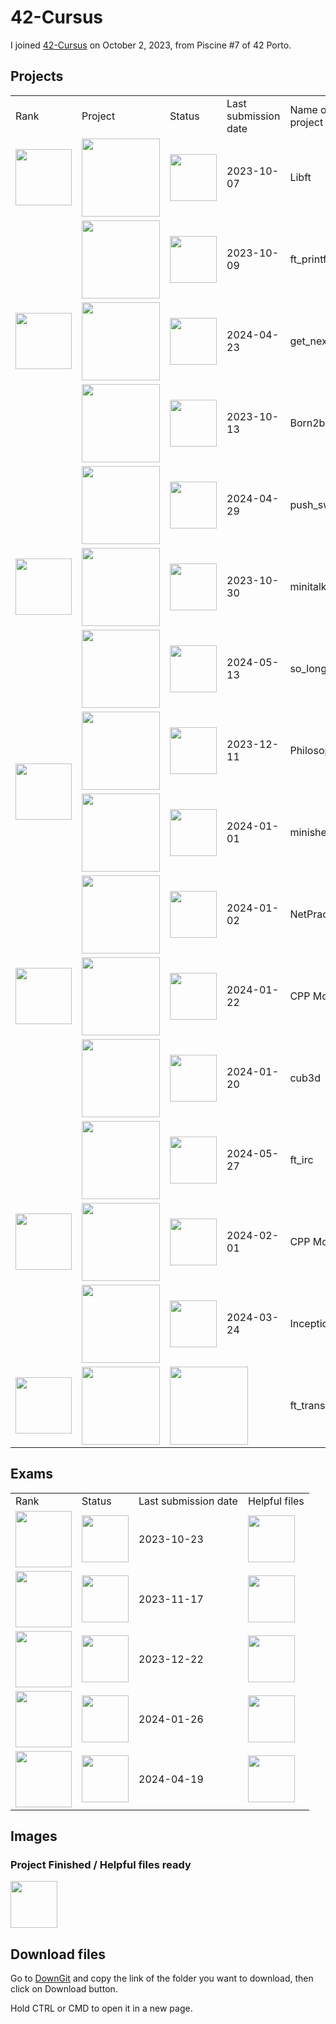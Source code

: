 # 42-Cursus
I joined <a href="https://github.com/davidmonteiro03/42-Cursus">42-Cursus</a> on October 2, 2023, from Piscine #7 of 42 Porto.
## Projects
<div align="center">
	<table>
		<tr>
			<td>Rank</td>
			<td>Project</td>
			<td>Status</td>
			<td>Last submission date</td>
			<td>Name of the project</td>
		</tr>
		<!-- RANK 00 -->
		<tr>
			<td rowspan="1">
				<a href="https://github.com/davidmonteiro03/42-Cursus/tree/main/Projects/RANK00">
					<img src="https://freepngimg.com/thumb/numbers/9-2-0-number-png-thumb.png" width="90"/>
				</a>
			</td>
			<td>
				<a href="https://github.com/davidmonteiro03/42-Cursus/tree/main/Projects/RANK00/libft">
					<img src="https://github.com/byaliego/42-project-badges/blob/main/badges/libftm.png" width="125"/>
				</a>
			</td>
			<td>
				<img src="https://cdn-icons-png.flaticon.com/512/845/845646.png" width="75"/>
			</td>
			<td>2023-10-07</td>
			<td>Libft</td>
		</tr>
		<!-- RANK 01 -->
		<tr>
			<td rowspan="3">
				<a href="https://github.com/davidmonteiro03/42-Cursus/tree/main/Projects/RANK01">
					<img src="https://freepngimg.com/thumb/numbers/7-2-1-number-png-thumb.png" width="90"/>
				</a>
			</td>
			<td>
				<a href="https://github.com/davidmonteiro03/42-Cursus/tree/main/Projects/RANK01/ft_printf">
					<img src="https://github.com/byaliego/42-project-badges/blob/main/badges/ft_printfe.png" width="125"/>
				</a>
			</td>
			<td>
				<img src="https://cdn-icons-png.flaticon.com/512/845/845646.png" width="75"/>
			</td>
			<td>2023-10-09</td>
			<td>ft_printf</td>
		</tr>
		<tr>
			<td>
				<a href="https://github.com/davidmonteiro03/42-Cursus/tree/main/Projects/RANK01/get_next_line">
					<img src="https://github.com/byaliego/42-project-badges/blob/main/badges/get_next_linem.png" width="125"/>
				</a>
			</td>
			<td>
				<img src="https://cdn-icons-png.flaticon.com/512/845/845646.png" width="75"/>
			</td>
			<td>2024-04-23</td>
			<td>get_next_line</td>
		</tr>
		<tr>
			<td>
				<img src="https://github.com/byaliego/42-project-badges/blob/main/badges/born2berootm.png" width="125"/>
			</td>
			<td>
				<img src="https://cdn-icons-png.flaticon.com/512/845/845646.png" width="75"/>
			</td>
			<td>2023-10-13</td>
			<td>Born2beroot</td>
		</tr>
		<!-- RANK 02 -->
		<tr>
			<td rowspan="3">
				<a href="https://github.com/davidmonteiro03/42-Cursus/tree/main/Projects/RANK02">
					<img src="https://freepngimg.com/thumb/numbers/2-2-2-number-png-thumb.png" width="90"/>
				</a>
			</td>
			<td>
				<a href="https://github.com/davidmonteiro03/42-Cursus/tree/main/Projects/RANK02/push_swap">
					<img src="https://raw.githubusercontent.com/byaliego/42-project-badges/main/badges/push_swapm.png" width="125"/>
				</a>
			</td>
			<td>
				<img src="https://cdn-icons-png.flaticon.com/512/845/845646.png" width="75"/>
			</td>
			<td>2024-04-29</td>
			<td>push_swap</td>
		</tr>
		<tr>
			<td>
				<a href="https://github.com/davidmonteiro03/42-Cursus/tree/main/Projects/RANK02/minitalk">
					<img src="https://raw.githubusercontent.com/byaliego/42-project-badges/main/badges/minitalkm.png" width="125"/>
				</a>
			</td>
			<td>
				<img src="https://cdn-icons-png.flaticon.com/512/845/845646.png" width="75"/>
			</td>
			<td>2023-10-30</td>
			<td>minitalk</td>
		</tr>
		<tr>
			<td>
				<a href="https://github.com/davidmonteiro03/42-Cursus/tree/main/Projects/RANK02/so_long">
					<img src="https://raw.githubusercontent.com/byaliego/42-project-badges/main/badges/so_longm.png" width="125"/>
				</a>
			</td>
			<td>
				<img src="https://cdn-icons-png.flaticon.com/512/845/845646.png" width="75"/>
			</td>
			<td>2024-05-13</td>
			<td>so_long</td>
		</tr>
		<!-- RANK 03 -->
		<tr>
			<td rowspan="2">
				<a href="https://github.com/davidmonteiro03/42-Cursus/tree/main/Projects/RANK03">
					<img src="https://freepngimg.com/thumb/numbers/5-2-3-number-png-thumb.png" width="90"/>
				</a>
			</td>
			<td>
				<a href="https://github.com/davidmonteiro03/42-Cursus/tree/main/Projects/RANK03/philo">
					<img src="https://github.com/byaliego/42-project-badges/blob/main/badges/philosopherse.png" width="125"/>
				</a>
			</td>
			<td>
				<img src="https://cdn-icons-png.flaticon.com/512/845/845646.png" width="75"/>
			</td>
			<td>2023-12-11</td>
			<td>Philosophers</td>
		</tr>
		<tr>
			<td>
				<a href="https://github.com/davidmonteiro03/42-Cursus/tree/main/Projects/RANK03/minishell">
					<img src="https://github.com/byaliego/42-project-badges/blob/main/badges/minishelln.png" width="125"/>
				</a>
			</td>
			<td>
				<img src="https://cdn-icons-png.flaticon.com/512/845/845646.png" width="75"/>
			</td>
			<td>2024-01-01</td>
			<td>minishell</td>
		</tr>
		<!-- RANK 04 -->
		<tr>
			<td rowspan="3">
				<a href="https://github.com/davidmonteiro03/42-Cursus/tree/main/Projects/RANK04">
					<img src="https://freepngimg.com/thumb/numbers/1-2-4-number-png-thumb.png" width="90"/>
				</a>
			</td>
			<td>
				<a href="https://github.com/davidmonteiro03/42-Cursus/tree/main/Projects/RANK04/NetPractice">
					<img src="https://github.com/byaliego/42-project-badges/blob/main/badges/netpracticem.png" width="125"/>
				</a>
			</td>
			<td>
				<img src="https://cdn-icons-png.flaticon.com/512/845/845646.png" width="75"/>
			</td>
			<td>2024-01-02</td>
			<td>NetPractice</td>
		</tr>
		<tr>
			<td>
				<a href="https://github.com/davidmonteiro03/42-Cursus/tree/main/Projects/RANK04/CPP Modules">
					<img src="https://github.com/byaliego/42-project-badges/blob/main/badges/cppm.png" width="125"/>
				</a>
			</td>
			<td>
				<img src="https://cdn-icons-png.flaticon.com/512/845/845646.png" width="75"/>
			</td>
			<td>2024-01-22</td>
			<td>CPP Modules</td>
		</tr>
		<tr>
			<td>
				<a href="https://github.com/davidmonteiro03/42-Cursus/tree/main/Projects/RANK04/cub3D">
					<img src="https://github.com/byaliego/42-project-badges/blob/main/badges/cub3dm.png" width="125"/>
				</a>
			</td>
			<td>
				<img src="https://cdn-icons-png.flaticon.com/512/845/845646.png" width="75"/>
			</td>
			<td>2024-01-20</td>
			<td>cub3d</td>
		</tr>
		<!-- RANK 05 -->
		<tr>
			<td rowspan="3">
				<a href="https://github.com/davidmonteiro03/42-Cursus/tree/main/Projects/RANK05">
					<img src="https://freepngimg.com/thumb/numbers/11-2-5-number-png-thumb.png" width="90"/>
				</a>
			</td>
			<td>
				<a href="https://github.com/davidmonteiro03/42-Cursus/tree/main/Projects/RANK05/ft_irc">
					<img src="https://github.com/byaliego/42-project-badges/blob/main/badges/ft_ircm.png" width="125"/>
				</a>
			</td>
			<td>
				<img src="https://cdn-icons-png.flaticon.com/512/845/845646.png" width="75"/>
			</td>
			<td>2024-05-27</td>
			<td>ft_irc</td>
		</tr>
		<tr>
			<td>
				<a href="https://github.com/davidmonteiro03/42-Cursus/tree/main/Projects/RANK05/CPP Modules">
					<img src="https://github.com/byaliego/42-project-badges/blob/main/badges/cppm.png" width="125"/>
				</a>
			</td>
			<td>
				<img src="https://cdn-icons-png.flaticon.com/512/845/845646.png" width="75"/>
			</td>
			<td>2024-02-01</td>
			<td>CPP Modules</td>
		</tr>
		<tr>
			<td>
				<a href="https://github.com/davidmonteiro03/42-Cursus/tree/main/Projects/RANK05/Inception">
					<img src="https://github.com/byaliego/42-project-badges/blob/main/badges/inceptionm.png" width="125"/>
				</a>
			</td>
			<td>
				<img src="https://cdn-icons-png.flaticon.com/512/845/845646.png" width="75"/>
			</td>
			<td>2024-03-24</td>
			<td>Inception</td>
		</tr>
		<!-- RANK 06 -->
		<tr>
			<td>
				<a href="https://github.com/davidmonteiro03/42-Cursus/tree/main/Projects/RANK06">
					<img src="https://freepngimg.com/thumb/numbers/8-2-6-number-png-thumb.png" width="90"/>
				</a>
			</td>
			<td>
				<a href="https://github.com/davidmonteiro03/42-Cursus/tree/main/Projects/RANK06/ft_transcendence">
					<img src="https://github.com/ayogun/42-project-badges/blob/main/badges/ft_transcendencen.png" width="125"/>
				</a>
			</td>
			<td colspan="2">
				<img src="https://cdn-icons-png.flaticon.com/512/5695/5695859.png" width="125"/>
			</td>
			<td>ft_transcendence</td>
		</tr>
	</table>
</div>

## Exams
<div align="center">
	<table>
		<tr>
			<td>Rank</td>
			<td>Status</td>
			<td>Last submission date</td>
			<td>Helpful files</td>
		</tr>
		<!-- RANK 02 -->
		<tr>
			<td>
				<a href="https://github.com/davidmonteiro03/42-Cursus/tree/main/Exams/EXAM-RANK-02">
					<img src="https://freepngimg.com/thumb/numbers/2-2-2-number-png-thumb.png" width="90"/>
				</a>
			</td>
			<td>
				<img src="https://cdn-icons-png.flaticon.com/512/845/845646.png" width="75"/>
			</td>
			<td>2023-10-23</td>
			<td>
				<a href="https://github.com/davidmonteiro03/42-Cursus/tree/main/Exams/EXAM-RANK-02">
					<img src="https://cdn-icons-png.flaticon.com/512/845/845646.png" width="75"/>
				</a>
			</td>
		</tr>
		<!-- RANK 03 -->
		<tr>
			<td>
				<a href="https://github.com/davidmonteiro03/42-Cursus/tree/main/Exams/EXAM-RANK-03">
					<img src="https://freepngimg.com/thumb/numbers/5-2-3-number-png-thumb.png" width="90"/>
				</a>
			</td>
			<td>
				<img src="https://cdn-icons-png.flaticon.com/512/845/845646.png" width="75"/>
			</td>
			<td>2023-11-17</td>
			<td>
				<a href="https://github.com/davidmonteiro03/42-Cursus/tree/main/Exams/EXAM-RANK-03">
					<img src="https://cdn-icons-png.flaticon.com/512/845/845646.png" width="75"/>
				</a>
			</td>
		</tr>
		<!-- RANK 04 -->
		<tr>
			<td>
				<a href="https://github.com/davidmonteiro03/42-Cursus/tree/main/Exams/EXAM-RANK-04">
					<img src="https://freepngimg.com/thumb/numbers/1-2-4-number-png-thumb.png" width="90"/>
				</a>
			</td>
			<td>
				<img src="https://cdn-icons-png.flaticon.com/512/845/845646.png" width="75"/>
			</td>
			<td>2023-12-22</td>
			<td>
				<a href="https://github.com/davidmonteiro03/42-Cursus/tree/main/Exams/EXAM-RANK-04">
					<img src="https://cdn-icons-png.flaticon.com/512/845/845646.png" width="75"/>
				</a>
			</td>
		</tr>
		<!-- RANK 05 -->
		<tr>
			<td>
				<a href="https://github.com/davidmonteiro03/42-Cursus/tree/main/Exams/EXAM-RANK-05">
					<img src="https://freepngimg.com/thumb/numbers/11-2-5-number-png-thumb.png" width="90"/>
				</a>
			</td>
			<td>
				<img src="https://cdn-icons-png.flaticon.com/512/845/845646.png" width="75"/>
			</td>
			<td>2024-01-26</td>
			<td>
				<a href="https://github.com/davidmonteiro03/42-Cursus/tree/main/Exams/EXAM-RANK-05">
					<img src="https://cdn-icons-png.flaticon.com/512/845/845646.png" width="75"/>
				</a>
			</td>
		</tr>
		<!-- RANK 06 -->
		<tr>
			<td>
				<a href="https://github.com/davidmonteiro03/42-Cursus/tree/main/Exams/EXAM-RANK-06">
					<img src="https://freepngimg.com/thumb/numbers/8-2-6-number-png-thumb.png" width="90"/>
				</a>
			</td>
			<td>
				<img src="https://cdn-icons-png.flaticon.com/512/845/845646.png" width="75"/>
			</td>
			<td>2024-04-19</td>
			<td>
				<a href="https://github.com/davidmonteiro03/42-Cursus/tree/main/Exams/EXAM-RANK-06">
					<img src="https://cdn-icons-png.flaticon.com/512/845/845646.png" width="75"/>
				</a>
			</td>
		</tr>
	</table>
</div>

## Images

### Project Finished / Helpful files ready

<img src="https://cdn-icons-png.flaticon.com/512/845/845646.png" width="75"/>

## Download files

<p>Go to <a href="https://minhaskamal.github.io/DownGit/#/home" target="_blank">DownGit</a> and copy the link of the folder you want to download, then click on Download button.</p>
<p>Hold CTRL or CMD to open it in a new page.</p>

